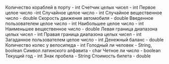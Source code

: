 Количество кораблей в порту - int
Счетчик целых чисел - int
Первое целое число -int
Случайное целое число - int
Случайное вещественное число - double
Скорость движения автомобиля - double
Введенное пользователем целое число - int
Наибольшее целое число - int
Наименьшее вещественное число - double
Левая граница диапазона целых чисел - int
Правая граница диапазона целых чисел - int
Загаданное пользователем целое число - int
Денежный баланс - double
Количество колес у велосипеда - int
Голодный ли человек - String, boolean
Символ латинского алфавита - char
Четное ли число - boolean
Текущий год - int
Знак пробела - String
Стоимость билета - double
